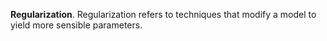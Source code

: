 **Regularization**. Regularization refers to techniques that modify a model to yield more sensible parameters.